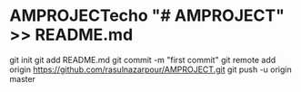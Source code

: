 # AMPROJECTecho "# AMPROJECT" >> README.md
git init
git add README.md
git commit -m "first commit"
git remote add origin https://github.com/rasulnazarpour/AMPROJECT.git
git push -u origin master
